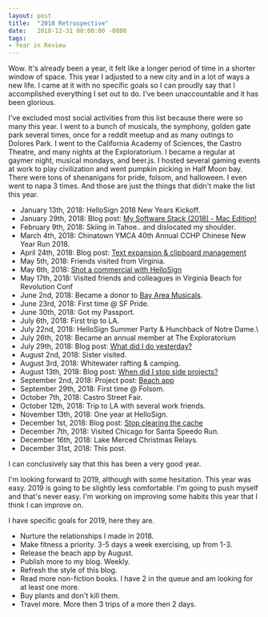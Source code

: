 ```yaml
---
layout: post
title:  "2018 Retrospective"
date:   2018-12-31 00:00:00 -0800
tags:
- Year in Review
---
```


Wow. It's already been a year, it felt like a longer period of time in a shorter window of space. This year I adjusted to a new city and in a lot of ways a new life. I came at it with no specific goals so I can proudly say that I accomplished everything I set out to do. I've been unaccountable and it has been glorious.

<!--more--> 
I've excluded most social activities from this list because there were so many this year. I went to a bunch of musicals, the symphony, golden gate park several times, once for a reddit meetup and as many outings to Dolores Park. I went to the California Academy of Sciences, the Castro Theatre, and many nights at the Exploratorium. I became a regular at gaymer night, musical mondays, and beer.js. I hosted several gaming events at work to play civilization and went pumpkin picking in Half Moon bay. There were tons of shenanigans for pride, folsom, and halloween. I even went to napa 3 times. And those are just the things that didn't make the list this year.

* January 13th, 2018: HelloSign 2018 New Years Kickoff.
* January 29th, 2018: Blog post: [My Software Stack (2018) - Mac Edition!](https://johnspaetzel.com/my-software-stack-2018-mac)
* February 9th, 2018: Skiing in Tahoe.. and dislocated my shoulder. 
* March 4th, 2018: Chinatown YMCA 40th Annual CCHP Chinese New Year Run 2018.
* April 24th, 2018: Blog post: [Text expansion & clipboard management](https://johnspaetzel.com/text-expansion-clipboard-management)
* May 5th, 2018: Friends visited from Virginia.
* May 6th, 2018: [Shot a commercial with HelloSign](https://vimeo.com/276962804) 
* May 17th, 2018: Visited friends and colleagues in Virginia Beach for Revolution Conf
* June 2nd, 2018: Became a donor to [Bay Area Musicals](https://www.bamsf.org/).
* June 23rd, 2018: First time @ SF Pride.
* June 30th, 2018: Got my Passport.
* July 6th, 2018: First trip to LA.
* July 22nd, 2018: HelloSign Summer Party & Hunchback of Notre Dame.\
* July 26th, 2018: Became an annual member at The Exploratorium
* July 29th, 2018: Blog post: [What did I do yesterday?](https://johnspaetzel.com/what-did-i-do)
* August 2nd, 2018: Sister visited.
* August 3rd, 2018: Whitewater rafting & camping.
* August 13th, 2018: Blog post: [When did I stop side projects?](https://johnspaetzel.com/when-did-i-stop-side-projects)
* September 2nd, 2018: Project post: [Beach app](https://johnspaetzel.com/beach-app)
* September 29th, 2018: First time @ Folsom.
* October 7th, 2018: Castro Street Fair.
* October 12th, 2018: Trip to LA with several work friends.
* November 13th, 2018: One year at HelloSign.
* December 1st, 2018: Blog post: [Stop clearing the cache](https://johnspaetzel.com/stop-clearing-the-cache)
* December 7th, 2018: Visited Chicago for Santa Speedo Run.
* December 16th, 2018: Lake Merced Christmas Relays.
* December 31st, 2018: This post.

I can conclusively say that this has been a very good year.

I'm looking forward to 2019, although with some hesitation. This year was easy. 2019 is going to be slightly less comfortable. I'm going to push myself and that's never easy. I'm working on improving some habits this year that I think I can improve on.

I have specific goals for 2019, here they are.
* Nurture the relationships I made in 2018.
* Make fitness a priority. 3-5 days a week exercising, up from 1-3.
* Release the beach app by August.
* Publish more to my blog. Weekly.
* Refresh the style of this blog.
* Read more non-fiction books. I have 2 in the queue and am looking for at least one more.
* Buy plants and don't kill them.
* Travel more. More then 3 trips of a more then 2 days. 
